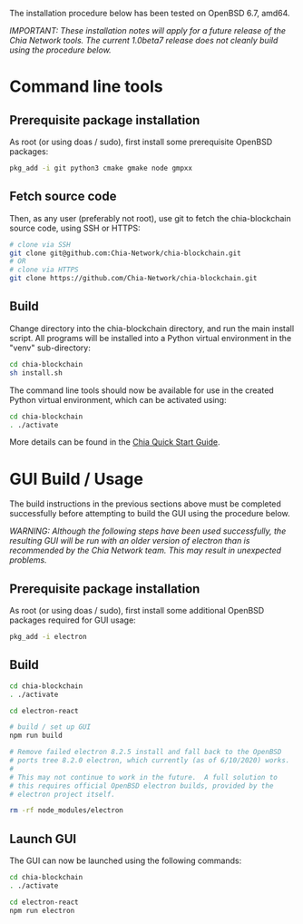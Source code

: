 The installation procedure below has been tested on OpenBSD 6.7, amd64.

*IMPORTANT: These installation notes will apply for a future release of the Chia Network tools. The current 1.0beta7 release does not cleanly build using the procedure below.*

# Command line tools

## Prerequisite package installation

As root (or using doas / sudo), first install some prerequisite OpenBSD packages:

```bash
pkg_add -i git python3 cmake gmake node gmpxx
```

## Fetch source code

Then, as any user (preferably not root), use git to fetch the chia-blockchain source code, using SSH or HTTPS:

```bash
# clone via SSH
git clone git@github.com:Chia-Network/chia-blockchain.git
# OR
# clone via HTTPS
git clone https://github.com/Chia-Network/chia-blockchain.git
```

## Build
Change directory into the chia-blockchain directory, and run the main install script. All programs will be installed into a Python virtual environment in the "venv" sub-directory:

```bash
cd chia-blockchain
sh install.sh
```

The command line tools should now be available for use in the created Python virtual environment, which can be activated using:

```bash
cd chia-blockchain
. ./activate
```

More details can be found in the [Chia Quick Start Guide](https://github.com/Chia-Network/chia-blockchain/wiki/Quick-Start-Guide).

# GUI Build / Usage

The build instructions in the previous sections above must be completed successfully before attempting to build the GUI using the procedure below.

*WARNING: Although the following steps have been used successfully, the resulting GUI will be run with an older version of electron than is recommended by the Chia Network team. This may result in unexpected problems.*

## Prerequisite package installation

As root (or using doas / sudo), first install some additional OpenBSD packages required for GUI usage:

```bash
pkg_add -i electron
```

## Build

```bash
cd chia-blockchain
. ./activate

cd electron-react

# build / set up GUI
npm run build

# Remove failed electron 8.2.5 install and fall back to the OpenBSD
# ports tree 8.2.0 electron, which currently (as of 6/10/2020) works.
#
# This may not continue to work in the future.  A full solution to
# this requires official OpenBSD electron builds, provided by the
# electron project itself.

rm -rf node_modules/electron
```

## Launch GUI
The GUI can now be launched using the following commands:

```bash
cd chia-blockchain
. ./activate

cd electron-react
npm run electron
```